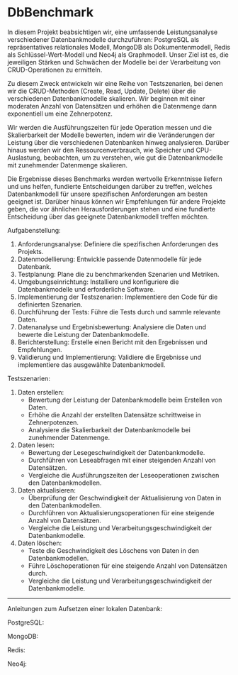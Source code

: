 # DbBenchmark
In diesem Projekt beabsichtigen wir, eine umfassende Leistungsanalyse verschiedener Datenbankmodelle durchzuführen: PostgreSQL als repräsentatives relationales Modell, MongoDB als Dokumentenmodell, Redis als Schlüssel-Wert-Modell und Neo4j als Graphmodell. Unser Ziel ist es, die jeweiligen Stärken und Schwächen der Modelle bei der Verarbeitung von CRUD-Operationen zu ermitteln.

Zu diesem Zweck entwickeln wir eine Reihe von Testszenarien, bei denen wir die CRUD-Methoden (Create, Read, Update, Delete) über die verschiedenen Datenbankmodelle skalieren. Wir beginnen mit einer moderaten Anzahl von Datensätzen und erhöhen die Datenmenge dann exponentiell um eine Zehnerpotenz.

Wir werden die Ausführungszeiten für jede Operation messen und die Skalierbarkeit der Modelle bewerten, indem wir die Veränderungen der Leistung über die verschiedenen Datenbanken hinweg analysieren. Darüber hinaus werden wir den Ressourcenverbrauch, wie Speicher und CPU-Auslastung, beobachten, um zu verstehen, wie gut die Datenbankmodelle mit zunehmender Datenmenge skalieren.

Die Ergebnisse dieses Benchmarks werden wertvolle Erkenntnisse liefern und uns helfen, fundierte Entscheidungen darüber zu treffen, welches Datenbankmodell für unsere spezifischen Anforderungen am besten geeignet ist. Darüber hinaus können wir Empfehlungen für andere Projekte geben, die vor ähnlichen Herausforderungen stehen und eine fundierte Entscheidung über das geeignete Datenbankmodell treffen möchten.


Aufgabenstellung: 
1. Anforderungsanalyse: Definiere die spezifischen Anforderungen des Projekts.
2. Datenmodellierung: Entwickle passende Datenmodelle für jede Datenbank.
3. Testplanung: Plane die zu benchmarkenden Szenarien und Metriken.
4. Umgebungseinrichtung: Installiere und konfiguriere die Datenbankmodelle und erforderliche Software.
5. Implementierung der Testszenarien: Implementiere den Code für die definierten Szenarien.
6. Durchführung der Tests: Führe die Tests durch und sammle relevante Daten.
7. Datenanalyse und Ergebnisbewertung: Analysiere die Daten und bewerte die Leistung der Datenbankmodelle.
8. Berichterstellung: Erstelle einen Bericht mit den Ergebnissen und Empfehlungen.
9. Validierung und Implementierung: Validiere die Ergebnisse und implementiere das ausgewählte Datenbankmodell.


Testszenarien: 
1. Daten erstellen:
    - Bewertung der Leistung der Datenbankmodelle beim Erstellen von Daten.
    - Erhöhe die Anzahl der erstellten Datensätze schrittweise in Zehnerpotenzen.
    - Analysiere die Skalierbarkeit der Datenbankmodelle bei zunehmender Datenmenge.
2. Daten lesen:
    - Bewertung der Lesegeschwindigkeit der Datenbankmodelle.
    - Durchführen von Leseabfragen mit einer steigenden Anzahl von Datensätzen.
    - Vergleiche die Ausführungszeiten der Leseoperationen zwischen den Datenbankmodellen.
3. Daten aktualisieren:
    - Überprüfung der Geschwindigkeit der Aktualisierung von Daten in den Datenbankmodellen.
    - Durchführen von Aktualisierungsoperationen für eine steigende Anzahl von Datensätzen.
    - Vergleiche die Leistung und Verarbeitungsgeschwindigkeit der Datenbankmodelle.
4. Daten löschen:
    - Teste die Geschwindigkeit des Löschens von Daten in den Datenbankmodellen.
    - Führe Löschoperationen für eine steigende Anzahl von Datensätzen durch.
    - Vergleiche die Leistung und Verarbeitungsgeschwindigkeit der Datenbankmodelle.
______________________________________________________________________________________________________________________________________
Anleitungen zum Aufsetzen einer lokalen Datenbank:

PostgreSQL:

MongoDB:

Redis:

Neo4j: